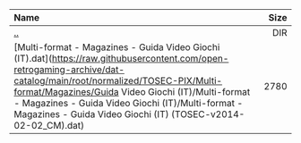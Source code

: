 |Name|Size|
|:---|---:|
|[..](../index.html)|DIR|
|[Multi-format - Magazines - Guida Video Giochi (IT).dat](https://raw.githubusercontent.com/open-retrogaming-archive/dat-catalog/main/root/normalized/TOSEC-PIX/Multi-format/Magazines/Guida Video Giochi (IT)/Multi-format - Magazines - Guida Video Giochi (IT)/Multi-format - Magazines - Guida Video Giochi (IT) (TOSEC-v2014-02-02_CM).dat)|2780|
